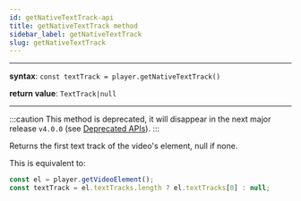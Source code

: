 ```yaml
---
id: getNativeTextTrack-api
title: getNativeTextTrack method
sidebar_label: getNativeTextTrack
slug: getNativeTextTrack
---
```


---

**syntax**: `const textTrack = player.getNativeTextTrack()`

**return value**: `TextTrack|null`

---

:::caution
This method is deprecated, it will disappear in the next major
release `v4.0.0` (see [Deprecated APIs](./deprecated.md)).
:::

Returns the first text track of the video's element, null if none.

This is equivalent to:

```js
const el = player.getVideoElement();
const textTrack = el.textTracks.length ? el.textTracks[0] : null;
```
